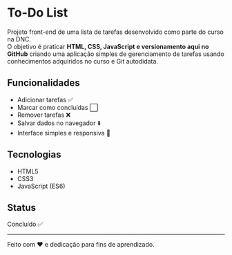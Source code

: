 # To-Do List

Projeto front-end de uma lista de tarefas desenvolvido como parte do curso na DNC.  
O objetivo é praticar **HTML, CSS, JavaScript e versionamento aqui no GitHub** criando uma aplicação simples de gerenciamento de tarefas usando conhecimentos adquiridos no curso e Git autodidata.

## Funcionalidades
- Adicionar tarefas ✅
- Marcar como concluídas ⬜
- Remover tarefas ❌
- Salvar dados no navegador ⬇️
- Interface simples e responsiva 🎨

## Tecnologias
- HTML5
- CSS3
- JavaScript (ES6)

## Status
Concluído ✅

---
Feito com ❤️ e dedicação para fins de aprendizado.
